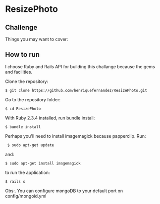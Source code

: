 # ResizePhoto

## Challenge

Things you may want to cover:

## How to run

I choose Ruby and Rails API for building this challange because the gems and facilities.

Clone the repository:

`
$ git clone https://github.com/henriquefernandez/ResizePhoto.git
`

Go to the repository folder:

`
$ cd ResizePhoto
`

With Ruby 2.3.4 installed, run bundle install:

`
$ bundle install
`

Perhaps you'll need to install imagemagick because papperclip. Run:

` 
$ sudo apt-get update
`

and:

`
$ sudo apt-get install imagemagick
`

to run the application:

`
$ rails s
`

Obs:. You can configure mongoDB to your default port on config/mongoid.yml